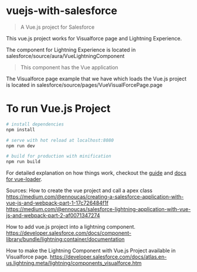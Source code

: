 # vuejs-with-salesforce

> A Vue.js project for Salesforce

This vue.js project works for Visualforce page and Lightning Experience.

The component for Lightning Experience is located in salesforce/source/aura/VueLightningComponent
> This component has the Vue application

The Visualforce page example that we have which loads the Vue.js project is located in salesforce/source/pages/VueVisualForcePage.page



# To run Vue.js Project

``` bash
# install dependencies
npm install

# serve with hot reload at localhost:8080
npm run dev

# build for production with minification
npm run build

```

For detailed explanation on how things work, checkout the [guide](http://vuejs-templates.github.io/webpack/) and [docs for vue-loader](http://vuejs.github.io/vue-loader).


Sources:
How to create the vue project and call a apex class
https://medium.com/@ennoucas/creating-a-salesforce-application-with-vue-js-and-webpack-part-1-17c726484f1f
https://medium.com/@ennoucas/salesforce-lightning-application-with-vue-js-and-webpack-part-2-af0071347274

How to add vue.js project into a lightning component.
https://developer.salesforce.com/docs/component-library/bundle/lightning:container/documentation

How to make the Lightning Component with Vue.js Project available in Visualforce page.
https://developer.salesforce.com/docs/atlas.en-us.lightning.meta/lightning/components_visualforce.htm
